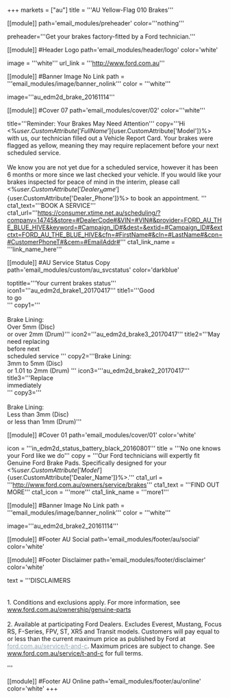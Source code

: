 +++
markets = ["au"]
title = '''AU Yellow-Flag 010 Brakes'''

[[module]]
path='email_modules/preheader'
color='''nothing'''

   preheader='''Get your brakes factory-fitted by a Ford technician.'''

[[module]] #Header Logo
path='email_modules/header/logo'
color='white'

  image = '''white'''
  url_link = '''http://www.ford.com.au'''
	
[[module]] #Banner Image No Link
path = '''email_modules/image/banner_nolink'''
color = '''white'''

  image='''au_edm2d_brake_20161114'''


[[module]] #Cover 07
path='email_modules/cover/02'
color='''white'''

  title='''Reminder: Your Brakes May Need Attention'''
  copy='''Hi <%${user.CustomAttribute['FullName']}%><br /><br />When you last serviced your Ford <%${user.CustomAttribute['Model']}%> with us, our technician filled out a Vehicle Report Card. Your brakes were flagged as yellow, meaning they may require replacement before your next scheduled service.<br /><br />We know you are not yet due for a scheduled service, however it has been 6 months or more since we last checked your vehicle. If you would like your brakes inspected for peace of mind in the interim, please call <%${user.CustomAttribute['Dealer_Name']}%> on <%${user.CustomAttribute['Dealer_Phone']}%> to book an appointment. '''
  cta1_text='''BOOK A SERVICE'''
  cta1_url='''https://consumer.xtime.net.au/scheduling/?company=14745&store=#DealerCode#&VIN=#VIN#&provider=FORD_AU_THE_BLUE_HIVE&keyword=#Campaign_ID#&dest=&extid=#Campaign_ID#&extctxt=FORD_AU_THE_BLUE_HIVE&cfn=#FirstName#&cln=#LastName#&cpn=#CustomerPhoneT#&cem=#EmailAddr#'''
  cta1_link_name = '''link_name_here'''

[[module]] #AU Service Status Copy
path='email_modules/custom/au_svcstatus'
color='darkblue'

  toptitle='''Your current brakes status'''
  icon1='''au_edm2d_brake1_20170417'''
  title1='''Good <br />to go<br />'''
  copy1='''<br /><br />Brake Lining: <br />Over 5mm (Disc) <br />or over 2mm (Drum)'''
  icon2='''au_edm2d_brake3_20170417'''
  title2='''May need replacing <br />before next<br /> scheduled service '''
  copy2='''Brake Lining:<br /> 3mm to 5mm (Disc)<br /> or 1.01 to 2mm (Drum) '''
  icon3='''au_edm2d_brake2_20170417'''
  title3='''Replace <br />immediately <br /> '''
  copy3='''<br /><br />Brake Lining:<br /> Less than 3mm (Disc) <br />or less than 1mm (Drum)'''
	
[[module]] #Cover 01
path='email_modules/cover/01'
color='white'

  icon = '''in_edm2d_status_battery_black_20160801'''
  title = '''No one knows your Ford like we do'''
  copy = '''Our Ford technicians will expertly fit Genuine Ford Brake Pads. Specifically designed for your <%${user.CustomAttribute['Model']}%>'s braking system, they're fully tested to ensure long life and minimal fading and are covered under warranty for a period of 12 months or 20,000km&#185;.<br /><br />With our <a href="http://www.ford.com.au/owners/service/brakes" style="text-decoration:underline; color:#2D96CD">Service Price Promise for Brakes</a>&#178;, you won't pay more than the price published online for new Ford Genuine Fitted Brake Pads at <%${user.CustomAttribute['Dealer_Name']}%>.'''
  cta1_url = '''http://www.ford.com.au/owners/service/brakes'''
  cta1_text = '''FIND OUT MORE'''
  cta1_icon = '''more'''
  cta1_link_name = '''more1'''
	
[[module]] #Banner Image No Link
path = '''email_modules/image/banner_nolink'''
color = '''white'''

  image='''au_edm2d_brake2_20161114'''
  
[[module]] #Footer AU Social
path='email_modules/footer/au/social'
color='white'

[[module]] #Footer Disclaimer
path='email_modules/footer/disclaimer'
color='white'

  text = '''DISCLAIMERS 	
        <br /> <br />
        1. Conditions and exclusions apply. For more information, see <a href="http://www.ford.com.au/ownership/genuine-parts" style="text-decoration:underline; color:#91a4b1">www.ford.com.au/ownership/genuine-parts</a><br /><br />
        2. Available at participating Ford Dealers. Excludes Everest, Mustang, Focus RS, F-Series, FPV, ST, XR5 and Transit models. Customers will pay equal to or less than the current maximum price as published by Ford at <a href="http://www.ford.com.au/owners/service/brakes" style="text-decoration:underline; color:#91a4b1">ford.com.au/service/t-and-c</a>. Maximum prices are subject to change. See<a href="http://www.ford.com.au/service/brakes" style="text-decoration:underline; color:#91a4b1"> www.ford.com.au/service/t-and-c</a> for full terms.<br /><br />'''


[[module]] #Footer AU Online
path='email_modules/footer/au/online'
color='white'
+++